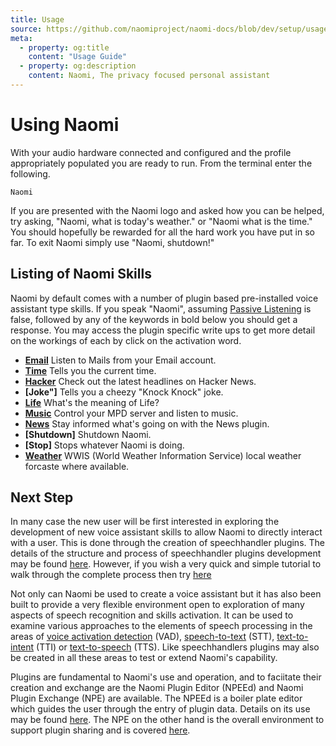 ```yaml
---
title: Usage
source: https://github.com/naomiproject/naomi-docs/blob/dev/setup/usage.md
meta:
  - property: og:title
    content: "Usage Guide"
  - property: og:description
    content: Naomi, The privacy focused personal assistant
---
```


# Using Naomi

With your audio hardware connected and configured and the profile appropriately populated 
you are ready to run. From the terminal enter the following.
```shell
Naomi
```
If you are presented with the Naomi logo and asked how you can be helped, try asking, 
"Naomi, what is today's weather." or "Naomi what is the time." You should 
hopefully be rewarded for all the hard work you have put in so far. To exit Naomi simply use 
"Naomi, shutdown!"  

## Listing of Naomi Skills
Naomi by default comes with a number of plugin based pre-installed voice assistant type skills. If you speak "Naomi", assuming [Passive Listening](profile.html#passive-listening) is false, followed by any 
of the keywords in bold below you should get a response. You may access the plugin specific write ups to get more detail
on the workings of each by click on the activation word.

- **[Email](plugins/speechhandlers/Check-Email/)** Listen to Mails from your Email account.  
- **[Time](plugins/speechhandlers/Clock/)** Tells you the current time.
- **[Hacker](plugins/speechhandlers/HackerNews/)** Check out the latest headlines on Hacker News.
- **[Joke"]** Tells you a cheezy "Knock Knock" joke.
- **[Life](plugins/speechhandlers/Life/)** What's the meaning of Life?
- **[Music](plugins/speechhandlers/Mdpcontrol/)** Control your MPD server and listen to music.
- **[News](plugins/speechhandlers/News/)** Stay informed what's going on with the News plugin.
- **[Shutdown]** Shutdown Naomi.
- **[Stop]** Stops whatever Naomi is doing.
- **[Weather](plugins/speechhandlers/WWIS-Weather/)** WWIS (World Weather Information Service) local weather forcaste where available.

## Next Step

In many case the new user will be first interested in exploring the development of new voice 
assistant skills to allow Naomi to directly interact with a user. This is done through the creation 
of speechhandler plugins. The details of the structure and process of speechhandler plugins development may be found
[here](./developer/plugins/speechhandler_plugin.html). However, if you wish a very quick and simple tutorial to 
walk through the complete process then try [here](tutorial.html)

Not only can Naomi be used to create a voice assistant but it has also been built to provide a very 
flexible environment open to exploration of many aspects of speech 
recognition and skills activation. It can be used to examine various approaches to 
the elements of speech processing in the areas of 
[voice activation detection](./configuration/vads.html) (VAD),
[speech-to-text](./configuration/stt.html) (STT), 
[text-to-intent](./configuration/tti.html) (TTI) or 
[text-to-speech](./configuration/tts.html) (TTS).
Like speechhandlers plugins may also be created in all these areas to test or extend Naomi's
capability.

Plugins are fundamental to Naomi's use and operation, and to faciitate
their creation and exchange are the Naomi Plugin Editor (NPEEd) and Naomi Plugin Exchange (NPE)
are available. The NPEEd is a boiler plate editor which guides the user through the entry
of plugin data. Details on its use may be found [here](../developer/plugins/npeeditor.html).
The NPE on the other hand is the overall environment to support plugin sharing and is
covered [here](/plugins/).

<DocPreviousVersions/>
<EditPageLink/>
